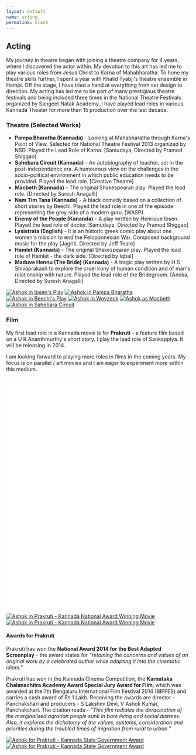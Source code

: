 ```yaml
---
layout: default
name: acting
permalink: blank
---
```


## Acting

My journey in theatre began with joining a theatre company for 4 years, where I discovered the actor within. My devotion to this art has led me to play various roles from Jesus Christ to Karna of Mahabharatha. To hone my theatre skills further, I spent a year with Khalid Tyabji's theatre ensemble in Hampi. Off the stage, I have tried a hand at everything from set design to direction. My acting has led me to be part of many prestigious theatre festivals and being included three times in the National Theatre Festivals organized by Sangeet Natak Academy. I have played lead roles in various Kannada Theater for more than 15 production over the last decade.

### Theatre (Selected Works)

*   **Pampa Bharatha (Kannada)** - Looking at Mahabharatha through Karna's Point of View. Selected for National Theatre Festival 2013 organized by NSD. Played the Lead Role of Karna. [Samudaya, Directed by Pramod Shiggao]
*   **Sahebara Circuit (Kannada)** - An autobiography of teacher, set in the post-independence era. A humourous view on the challenges in the socio-political environment in which public education needs to be provided. Played the lead role. [Creative Theatre]
*   **Macbeth (Kannada)** - The original Shakespearan play. Played the lead role. [Directed by Suresh Anagalli]
*   **Nam Tim Tana (Kannada)** - A black comedy based on a collection of short stories by Beechi. Played the lead role in one of the episode representing the grey side of a modern guru. [WASP]
*   **Enemy of the People (Kananda)** - A play written by Henrique Ibsen. Played the lead role of doctor.[Samudaya, Directed by Pramod Shiggao]
*   **Lysistrata (English)** - It is an historic greek comic play about one women's mission to end the Peloponnesian War. Composed background music for the play [Jagriti, Directed by Jeff Teare]
*   **Hamlet (Kannada)** - The original Shakespearan play. Played the lead role of Hamlet - the dark side. [Directed by Iqbal]
*   **Maduve Hennu (The Bride) (Kannada)** - A tragic play written by H S Shivaprakash to explore the cruel irony of human condition and of man's relationship with nature. Played the lead role of the Bridegroom. [Aneka, Directed by Suresh Anagalli]

[![](img/ibsen.jpg "Ashok in Ibsen's Play")](img/ibsen_large.jpg)
[![](img/pampa_bharatha.jpg "Ashok in Pampa Bharatha")](img/pampa_bharatha_large.jpg)
[![](img/beechi.jpg "Ashok in Beechi's Play")](img/beechi_large.jpg)
[![](img/woyzeck.jpg "Ashok in Woyzeck")](img/woyzeck_large.jpg)
[![](img/macbeth.jpg "Ashok as Macbeth")](img/macbeth_large.jpg)
[![](img/sahebara-sarkeetu.jpg "Ashok in Sahebara Circuit")](img/sahebara-sarkeetu_large.jpg)

### Film

My first lead role in a Kannada movie is for **Prakruti** - a feature film based on a U R Ananthmurthy's short story. I play the lead role of Sankappiya. It will be releasing in 2014\.

I am looking forward to playing more roles in films in the coming years. My focus is on parallel / art movies and I am eager to experiment more within this medium.

<iframe width="420" height="315" src="//www.youtube.com/embed/PlqjV3ELqPM?rel=0" frameborder="0" allowfullscreen=""></iframe><iframe width="420" height="315" src="//www.youtube.com/embed/w4ids940KAM?rel=0" frameborder="0" allowfullscreen=""></iframe>

[![](img/prakruti_1_small.jpg "Ashok in Prakruti - Kannada National Award Winning Movie")](img/prakruti_1_large.jpg)
[![](img/prakruti_2_small.jpg "Ashok in Prakruti - Kannada National Award Winning Movie")](img/prakruti_2_large.jpg)

#### Awards for Prakruti

Prakruti has won the **National Award 2014 for the Best Adapted Screenplay** - the award states for _"retaining the concerns and values of an original work by a celebrated author while adapting it into the cinematic idiom."_

Prakruti has won in the Kannada Cinema Competition, the **Karnataka Chalanachitra Academy Award Special Jury Award for Film**, which was awarded at the 7th Bengaluru International Film Festival 2014 (BIFFES) and carries a cash award of Rs 1 Lakh. Receiving the awards are director - Panchakshari and producers - S Lakshmi Devi, V Ashok Kumar, Panchakshari. The citation reads - _"This film radiates the deracination of the marginalised agrarian people sunk in bare living and social distress. Also, it explores the dichotomy of the values, systems, consideration and priorities during the troubled times of migration from rural to urban."_

[![](img/prakruti_award_small_1.jpg "Ashok for Prakruti - Kannada State Government Award")](img/prakruti_award_1.jpg)
[![](img/prakruti_award_small_2.jpg "Ashok for Prakruti - Kannada State Government Award")](img/prakruti_award_2.jpg)
